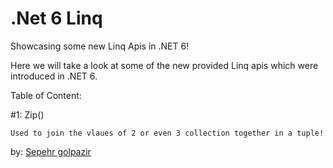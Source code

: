 # .Net 6 Linq
Showcasing some new Linq Apis in .NET 6!

Here we will take a look at some of the new provided Linq apis which were introduced in .NET 6.

Table of Content:

#1: Zip()

	Used to join the vlaues of 2 or even 3 collection together in a tuple!
	

by:
[Sepehr golpazir](https://www.linkedin.com/in/sepehr-golpazir-161559197/)
